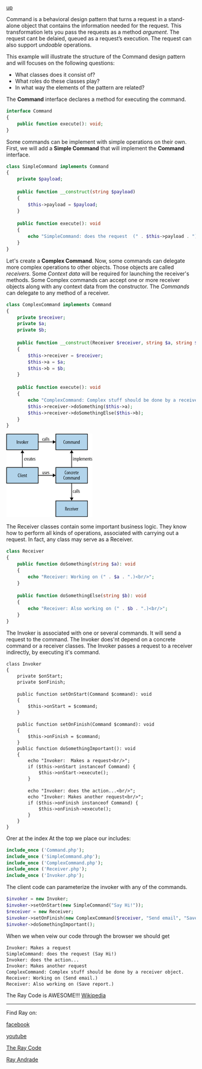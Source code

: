 [up](../README.md)

Command is a behavioral design pattern that turns a request in a stand-alone object that contains the information needed for the request. 
This transformation lets you pass the requests as a method *argument*.
The request cant be delaied, queued as a request’s execution. 
The request can also support *undoable* operations.

This example will illustrate the structure of the Command design pattern and will focuses on the following questions:
<ul>
<li>What classes does it consist of?</li>
<li>What roles do these classes play?</li>
<li>In what way the elements of the pattern are related?</li>
</ul>


The **Command** interface declares a method for executing the command.
```php
interface Command
{
    public function execute(): void;
}
```
Some commands can be implement with simple operations on their own.
First, we will add a **Simple Command** that will implement the **Command** interface.

```php
class SimpleCommand implements Command
{
    private $payload;

    public function __construct(string $payload)
    {
        $this->payload = $payload;
    }

    public function execute(): void
    {
        echo "SimpleCommand: does the request  (" . $this->payload . ")<br/>";
    }
}
```
Let's create a **Complex Command**.
Now, some commands can delegate more complex operations to other objects. Those objects are called *receivers.*
Some *Context data* will be required for launching the receiver's methods.
Some Complex commands can accept one or more receiver objects along with any context data from the constructor.
The *Commands* can delegate to any method of a receiver.
```php
class ComplexCommand implements Command
{
    private $receiver;
    private $a;
    private $b;

    public function __construct(Receiver $receiver, string $a, string $b)
    {
        $this->receiver = $receiver;
        $this->a = $a;
        $this->b = $b;
    }

    public function execute(): void
    {
        echo "ComplexCommand: Complex stuff should be done by a receiver object.<br/>";
        $this->receiver->doSomething($this->a);
        $this->receiver->doSomethingElse($this->b);
    }
}
```
![Command](/UMLs/images/Command/Command-4.png)

The Receiver classes contain some important business logic. 
They know how to perform all kinds of operations, associated with carrying out a request. 
In fact, any class may serve as a Receiver.
```php
class Receiver
{
    public function doSomething(string $a): void
    {
        echo "Receiver: Working on (" . $a . ".)<br/>";
    }

    public function doSomethingElse(string $b): void
    {
        echo "Receiver: Also working on (" . $b . ".)<br/>";
    }
}
```
The Invoker is associated with one or several commands. 
It will send a request to the command.
The Invoker does'nt depend on a concrete command or a receiver classes. 
The Invoker passes a request to a receiver indirectly, by executing it's command.

```
class Invoker
{
    private $onStart;
    private $onFinish;

    public function setOnStart(Command $command): void
    {
        $this->onStart = $command;
    }

    public function setOnFinish(Command $command): void
    {
        $this->onFinish = $command;
    }
    public function doSomethingImportant(): void
    {
        echo "Invoker:  Makes a request<br/>";
        if ($this->onStart instanceof Command) {
            $this->onStart->execute();
        }

        echo "Invoker: does the action...<br/>";
        echo "Invoker: Makes another request<br/>";
        if ($this->onFinish instanceof Command) {
            $this->onFinish->execute();
        }
    }
}
```


Orer at the index At the top we place our includes:

```php
include_once ('Command.php');
include_once ('SimpleCommand.php');
include_once ('ComplexCommand.php');
include_once ('Receiver.php');
include_once ('Invoker.php');
```
The client code can parameterize the invoker with any of the commands.

```php
$invoker = new Invoker;
$invoker->setOnStart(new SimpleCommand("Say Hi!"));
$receiver = new Receiver;
$invoker->setOnFinish(new ComplexCommand($receiver, "Send email", "Save report"));
$invoker->doSomethingImportant();
```

When we when veiw our code through the browser we should get

```run
Invoker: Makes a request
SimpleCommand: does the request (Say Hi!)
Invoker: does the action...
Invoker: Makes another request
ComplexCommand: Complex stuff should be done by a receiver object.
Receiver: Working on (Send email.)
Receiver: Also working on (Save report.)
```
The Ray Code is AWESOME!!!
[Wikipedia](https://en.wikipedia.org/wiki/Command_pattern)

----------------------------------------------------------------------------------------------------

Find Ray on:

[facebook](https://www.facebook.com/TheRayCode/)

[youtube](https://www.youtube.com/TheRayCode/)

[The Ray Code](https://www.TheRayCode.com)

[Ray Andrade](https://www.RayAndrade.org)
